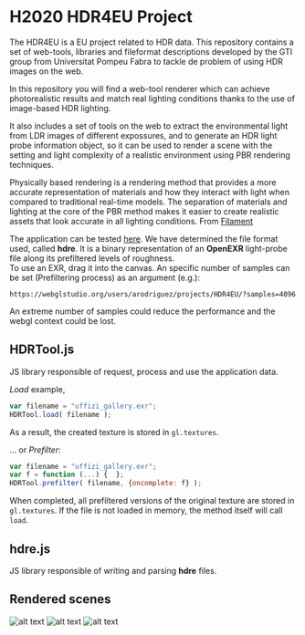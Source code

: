 # H2020 HDR4EU Project

The HDR4EU is a EU project related to HDR data. 
This repository contains a set of web-tools, libraries and fileformat descriptions developed by the GTI group from Universitat Pompeu Fabra to tackle de problem of using HDR images on the web.

In this repository you will find a web-tool renderer which can achieve photorealistic results and match real lighting conditions thanks to the use of image-based HDR lighting.

It also includes a set of tools on the web to extract the environmental light from LDR images of different expossures, and to generate an HDR light probe information object, so it can be used to render a scene with the setting and light complexity of a realistic environment using PBR rendering techniques.

Physically based rendering is a rendering method that provides a more accurate representation of materials and how they interact with light when compared to traditional real-time models. The separation of materials and lighting at the core of the PBR method makes it easier to create realistic assets that look accurate in all lighting conditions. From [Filament](https://google.github.io/filament/Filament.md.html)

The application can be tested [here](https://webglstudio.org/users/arodriguez/projects/HDR4EU/). We have determined the file format used, called **hdre**. It is a binary representation of an **OpenEXR** light-probe file along its prefiltered levels of roughness.  
To use an EXR, drag it into the canvas. An specific number of samples can be set (Prefiltering process) as an argument (e.g.):

```
https://webglstudio.org/users/arodriguez/projects/HDR4EU/?samples=4096
```

An extreme number of samples could reduce the performance and the webgl context could be lost. 

## HDRTool.js

JS library responsible of request, process and use the application data. 

*Load* example,


```javascript
var filename = "uffizi_gallery.exr";
HDRTool.load( filename ); 
```

As a result, the created texture is stored in ```gl.textures```.

... or *Prefilter*:


```javascript
var filename = "uffizi_gallery.exr";
var f = function (...) {  };
HDRTool.prefilter( filename, {oncomplete: f} );
```

When completed, all prefiltered versions of the original texture are stored in ```gl.textures```. If the file is not loaded in memory, the method itself will call ```load```.

## hdre.js

JS library responsible of writing and parsing  **hdre** files. 

## Rendered scenes

![alt text](https://webglstudio.org/users/arodriguez/screenshots/black_spheres.PNG)
![alt text](https://webglstudio.org/users/arodriguez/screenshots/iman.PNG)
![alt text](https://webglstudio.org/users/arodriguez/screenshots/lights.PNG)

